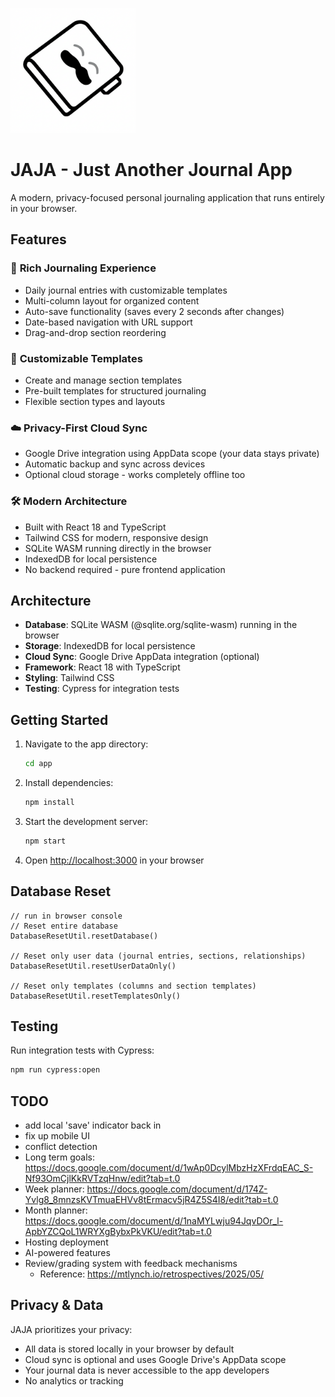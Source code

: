 <img style="width: 200px" src="app/public/jaja.png"></img>


# JAJA - Just Another Journal App

A modern, privacy-focused personal journaling application that runs entirely in your browser.

## Features

### 📝 **Rich Journaling Experience**
- Daily journal entries with customizable templates
- Multi-column layout for organized content
- Auto-save functionality (saves every 2 seconds after changes)
- Date-based navigation with URL support
- Drag-and-drop section reordering

### 🎨 **Customizable Templates**
- Create and manage section templates
- Pre-built templates for structured journaling
- Flexible section types and layouts

### ☁️ **Privacy-First Cloud Sync** 
- Google Drive integration using AppData scope (your data stays private)
- Automatic backup and sync across devices
- Optional cloud storage - works completely offline too

### 🛠️ **Modern Architecture**
- Built with React 18 and TypeScript
- Tailwind CSS for modern, responsive design
- SQLite WASM running directly in the browser
- IndexedDB for local persistence
- No backend required - pure frontend application

## Architecture

- **Database**: SQLite WASM (@sqlite.org/sqlite-wasm) running in the browser
- **Storage**: IndexedDB for local persistence
- **Cloud Sync**: Google Drive AppData integration (optional)
- **Framework**: React 18 with TypeScript
- **Styling**: Tailwind CSS
- **Testing**: Cypress for integration tests

## Getting Started

1. Navigate to the app directory:
   ```bash
   cd app
   ```

2. Install dependencies:
   ```bash
   npm install
   ```

3. Start the development server:
   ```bash
   npm start
   ```

4. Open [http://localhost:3000](http://localhost:3000) in your browser

## Database Reset

```
// run in browser console
// Reset entire database
DatabaseResetUtil.resetDatabase()

// Reset only user data (journal entries, sections, relationships)
DatabaseResetUtil.resetUserDataOnly()

// Reset only templates (columns and section templates)
DatabaseResetUtil.resetTemplatesOnly()
```

## Testing

Run integration tests with Cypress:
```bash
npm run cypress:open
```

## TODO

- add local 'save' indicator back in 
- fix up mobile UI
- conflict detection
- Long term goals: https://docs.google.com/document/d/1wAp0DcylMbzHzXFrdqEAC_S-Nf93OmCjlKkRVTzqHnw/edit?tab=t.0
- Week planner: https://docs.google.com/document/d/174Z-Yvlg8_8mnzsKVTmuaEHVv8tErmacv5jR4Z5S4I8/edit?tab=t.0
- Month planner: https://docs.google.com/document/d/1naMYLwju94JqvDOr_l-ApbYZCQoL1WRYXgBybxPkVKU/edit?tab=t.0
- Hosting deployment
- AI-powered features
- Review/grading system with feedback mechanisms
  - Reference: https://mtlynch.io/retrospectives/2025/05/

## Privacy & Data

JAJA prioritizes your privacy:
- All data is stored locally in your browser by default
- Cloud sync is optional and uses Google Drive's AppData scope
- Your journal data is never accessible to the app developers
- No analytics or tracking

